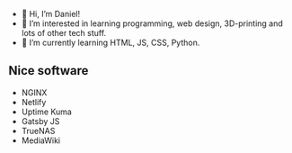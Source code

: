 - 👋 Hi, I’m Daniel!
- 👀 I’m interested in learning programming, web design, 3D-printing and lots of other tech stuff.
- 🌱 I’m currently learning HTML, JS, CSS, Python.

<!---
Danster2020/Danster2020 is a ✨ special ✨ repository because its `README.md` (this file) appears on your GitHub profile.
You can click the Preview link to take a look at your changes.
--->

## Nice software

- NGINX
- Netlify
- Uptime Kuma
- Gatsby JS
- TrueNAS
- MediaWiki
